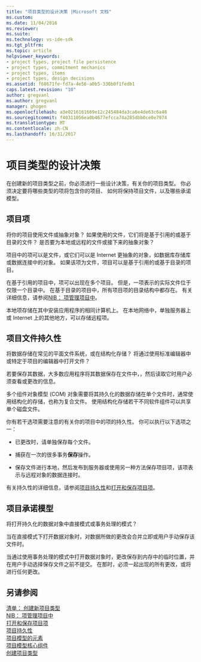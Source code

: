 ```yaml
---
title: "项目类型的设计决策 |Microsoft 文档"
ms.custom: 
ms.date: 11/04/2016
ms.reviewer: 
ms.suite: 
ms.technology: vs-ide-sdk
ms.tgt_pltfrm: 
ms.topic: article
helpviewer_keywords:
- project types, project file persistence
- project types, commitment mechanics
- project types, items
- project types, design decisions
ms.assetid: f68671fe-fd7a-4e56-a0b5-330b0f1fedb1
caps.latest.revision: "10"
author: gregvanl
ms.author: gregvanl
manager: ghogen
ms.openlocfilehash: a3e0216161669e12c245484da3ca6e4de63c6a48
ms.sourcegitcommit: f40311056ea0b4677efcca74a285dbb0ce0e7974
ms.translationtype: MT
ms.contentlocale: zh-CN
ms.lasthandoff: 10/31/2017
---
```

# <a name="project-type-design-decisions"></a>项目类型的设计决策
在创建新的项目类型之前，你必须进行一些设计决策，有关你的项目类型。 你必须决定要将哪些类型的项将包含你的项目、 如何将保持项目文件，以及哪些承诺模型。  
  
## <a name="project-items"></a>项目项  
 将你的项目使用文件或抽象对象？ 如果使用的文件，它们将是基于引用的或基于目录的文件？ 是否要为本地或远程的文件或接下来的抽象对象？  
  
 项目中的项可以是文件，或它们可以是 Internet 更抽象的对象，如数据库存储库或数据连接中的对象。 如果该项为文件，项目可以是基于引用的或基于目录的项目。  
  
 在基于引用的项目中，项可以出现在多个项目。 但是，一项表示的实际文件位于仅限一个目录中。 在基于目录的项目中，所有项目项的目录结构中都存在。 有关详细信息，请参阅[NIB： 项管理项目中](http://msdn.microsoft.com/en-us/762e606b-7f44-4b66-97a1-e30a703654a0)。  
  
 本地项存储在其中安装应用程序的相同计算机上。 在本地网络中，单独服务器上或 Internet 上的其他地方，可以存储远程项。  
  
## <a name="project-file-persistence"></a>项目文件持久性  
 将数据存储在常见的平面文件系统，或在结构化存储？ 将通过使用标准编辑器中或特定于项目的编辑器中打开文件？  
  
 若要保存其数据，大多数应用程序将其数据保存在文件中，，然后读取它时用户必须查看或更改的信息。  
  
 多个组件对象模型 (COM) 对象需要将其持久化的数据存储在单个文件时，通常使用结构化的存储，也称为复合文件。 使用结构化存储若干不同软件组件可以共享单个磁盘文件。  
  
 你有若干选项需要注意的有关你的项目中的项的持久性。 你可以执行以下选项之一：  
  
-   已更改时，请单独保存每个文件。  
  
-   捕获在一次的很多事务**保存**操作。  
  
-   保存文件进行本地，然后发布到服务器或使用另一种方法保存项目项，该项表示与远程对象的数据连接时。  
  
 有关持久性的详细信息，请参阅[项目持久性](../../extensibility/internals/project-persistence.md)和[打开和保存项目项](../../extensibility/internals/opening-and-saving-project-items.md)。  
  
## <a name="project-commitment-model"></a>项目承诺模型  
 将打开持久化的数据对象中直接模式或事务处理的模式？  
  
 当在直接模式下打开数据对象时，对数据所做的更改会合并立即或用户手动保存该文件时。  
  
 当通过使用事务处理的模式中打开数据对象时，更改保存到内存中的临时位置，并在用户手动选择保存文件之前不提交。 在那时，必须一起出现的所有更改，或将进行任何更改。  
  
## <a name="see-also"></a>另请参阅  
 [清单： 创建新项目类型](../../extensibility/internals/checklist-creating-new-project-types.md)   
 [NIB： 项管理项目中](http://msdn.microsoft.com/en-us/762e606b-7f44-4b66-97a1-e30a703654a0)   
 [打开和保存项目项](../../extensibility/internals/opening-and-saving-project-items.md)   
 [项目持久性](../../extensibility/internals/project-persistence.md)   
 [项目模型的元素](../../extensibility/internals/elements-of-a-project-model.md)   
 [项目模型核心组件](../../extensibility/internals/project-model-core-components.md)   
 [创建项目类型](../../extensibility/internals/creating-project-types.md)